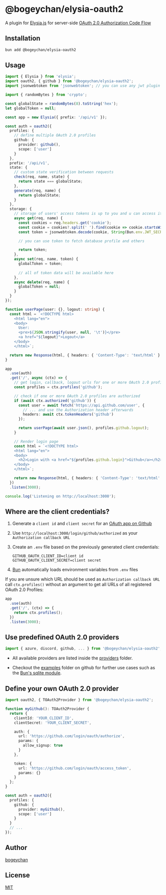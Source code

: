 # @bogeychan/elysia-oauth2

A plugin for [Elysia.js](https://elysiajs.com) for server-side [OAuth 2.0 Authorization Code Flow](https://www.oauth.com/oauth2-servers/server-side-apps/authorization-code)

## Installation

```bash
bun add @bogeychan/elysia-oauth2
```

## Usage

```ts
import { Elysia } from 'elysia';
import oauth2, { github } from '@bogeychan/elysia-oauth2';
import jsonwebtoken from 'jsonwebtoken'; // you can use any jwt plugin

import { randomBytes } from 'crypto';

const globalState = randomBytes(8).toString('hex');
let globalToken = null;

const app = new Elysia({ prefix: '/api/v1' });

const auth = oauth2({
  profiles: {
    // define multiple OAuth 2.0 profiles
    github: {
      provider: github(),
      scope: ['user']
    }
  },
  prefix: '/api/v1', 
  state: {
    // custom state verification between requests
    check(req, name, state) {
      return state === globalState;
    },
    generate(req, name) {
      return globalState;
    }
  },
  storage: {
    // storage of users' access tokens is up to you and u can access it using cookies
    async get(req, name) {
      const cookies = req.headers.get('cookie');
      const cookie = cookies?.split(' ').find(cookie => cookie.startsWith('authorize='))?.replace('authorize=', '').replace(';', '');
      const token = jsonwebtoken.decode(cookie, String(Bun.env.JWT_SECRET));

      // you can use token to fetch database profile and others

      return token;
    },
    async set(req, name, token) {
      globalToken = token;
      
      // all of token data will be available here
    },
    async delete(req, name) {
      globalToken = null;
    }
  }
});

function userPage(user: {}, logout: string) {
  const html = `<!DOCTYPE html>
    <html lang="en">
    <body>
      User:
      <pre>${JSON.stringify(user, null, '\t')}</pre>
      <a href="${logout}">Logout</a>
    </body>
    </html>`;

  return new Response(html, { headers: { 'Content-Type': 'text/html' } });
}

app
  .use(auth)
  .get('/', async (ctx) => {
    // get login, callback, logout urls for one or more OAuth 2.0 profiles
    const profiles = ctx.profiles('github');

    // check if one or more OAuth 2.0 profiles are authorized
    if (await ctx.authorized('github')) {
      const user = await fetch('https://api.github.com/user', {
        // ... and use the Authorization header afterwards
        headers: await ctx.tokenHeaders('github')
      });

      return userPage(await user.json(), profiles.github.logout);
    }

    // Render login page
    const html = `<!DOCTYPE html>
    <html lang="en">
    <body>
      <h2>Login with <a href="${profiles.github.login}">Github</a></h2>
    </body>
    </html>`;

    return new Response(html, { headers: { 'Content-Type': 'text/html' } });
  })
  .listen(3000);

console.log('Listening on http://localhost:3000');
```

## Where are the client credentials?

1. Generate a `client id` and `client secret` for an [OAuth app on Github](https://docs.github.com/en/developers/apps/building-oauth-apps/creating-an-oauth-app)
2. Use `http://localhost:3000/login/github/authorized` as your `Authorization callback URL`
3. Create an `.env` file based on the previously generated client credentials:

   ```env
   GITHUB_OAUTH_CLIENT_ID=client id
   GITHUB_OAUTH_CLIENT_SECRET=client secret
   ```

4. [Bun](https://bun.sh/docs/cli/run#environment-variables) automatically loads environment variables from `.env` files

If you are unsure which URL should be used as `Authorization callback URL` call `ctx.profiles()` without an argument to get all URLs of all registered OAuth 2.0 Profiles:

```ts
app
  .use(auth)
  .get('/', (ctx) => {
    return ctx.profiles();
  })
  .listen(3000);
```

## Use predefined OAuth 2.0 providers

```ts
import { azure, discord, github, ... } from '@bogeychan/elysia-oauth2';
```

- All available providers are listed inside the [providers](./src/providers) folder.

- Checkout the [examples](./examples) folder on github for further use cases such as the [Bun's sqlite module](https://bun.sh/docs/api/sqlite).

## Define your own OAuth 2.0 provider

```ts
import oauth2, { TOAuth2Provider } from '@bogeychan/elysia-oauth2';

function myGithub(): TOAuth2Provider {
  return {
    clientId: 'YOUR_CLIENT_ID',
    clientSecret: 'YOUR_CLIENT_SECRET',

    auth: {
      url: 'https://github.com/login/oauth/authorize',
      params: {
        allow_signup: true
      }
    },

    token: {
      url: 'https://github.com/login/oauth/access_token',
      params: {}
    }
  };
}

const auth = oauth2({
  profiles: {
    github: {
      provider: myGithub(),
      scope: ['user']
    }
  }
  // ...
});
```

## Author

[bogeychan](https://github.com/bogeychan)

## License

[MIT](LICENSE)
